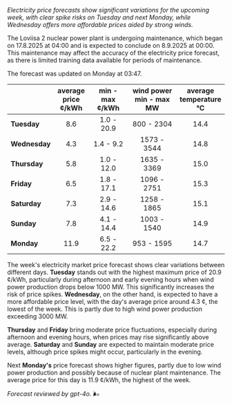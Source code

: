 *Electricity price forecasts show significant variations for the upcoming week, with clear spike risks on Tuesday and next Monday, while Wednesday offers more affordable prices aided by strong winds.*

The Loviisa 2 nuclear power plant is undergoing maintenance, which began on 17.8.2025 at 04:00 and is expected to conclude on 8.9.2025 at 00:00. This maintenance may affect the accuracy of the electricity price forecast, as there is limited training data available for periods of maintenance.

The forecast was updated on Monday at 03:47.

|            | average<br>price<br>¢/kWh | min - max<br>¢/kWh | wind power<br>min - max<br>MW | average<br>temperature<br>°C |
|:-----------|:----------------:|:----------------:|:-------------:|:-------------:|
| **Tuesday**    | 8.6            | 1.0 - 20.9       | 800 - 2304    | 14.4          |
| **Wednesday**  | 4.3            | 1.4 - 9.2        | 1573 - 3544   | 14.8          |
| **Thursday**   | 5.8            | 1.0 - 12.0       | 1635 - 3369   | 15.0          |
| **Friday**     | 6.5            | 1.8 - 17.1       | 1096 - 2751   | 15.3          |
| **Saturday**   | 7.3            | 2.9 - 14.6       | 1258 - 1865   | 15.1          |
| **Sunday**     | 7.8            | 4.1 - 14.4       | 1003 - 1540   | 14.9          |
| **Monday**     | 11.9           | 6.5 - 22.2       | 953 - 1595    | 14.7          |

The week's electricity market price forecast shows clear variations between different days. **Tuesday** stands out with the highest maximum price of 20.9 ¢/kWh, particularly during afternoon and early evening hours when wind power production drops below 1000 MW. This significantly increases the risk of price spikes. **Wednesday**, on the other hand, is expected to have a more affordable price level, with the day's average price around 4.3 ¢, the lowest of the week. This is partly due to high wind power production exceeding 3000 MW.

**Thursday** and **Friday** bring moderate price fluctuations, especially during afternoon and evening hours, when prices may rise significantly above average. **Saturday** and **Sunday** are expected to maintain moderate price levels, although price spikes might occur, particularly in the evening.

Next **Monday's** price forecast shows higher figures, partly due to low wind power production and possibly because of nuclear plant maintenance. The average price for this day is 11.9 ¢/kWh, the highest of the week.

*Forecast reviewed by gpt-4o.* 🌬️
